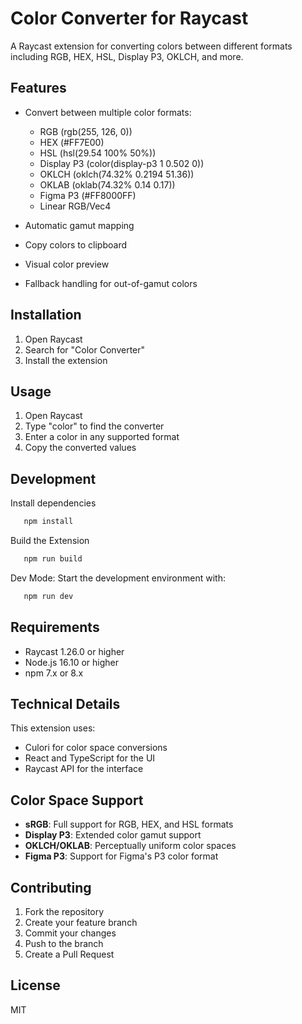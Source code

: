 # Color Converter for Raycast

A Raycast extension for converting colors between different formats including RGB, HEX, HSL, Display P3, OKLCH, and more.

## Features

- Convert between multiple color formats:
  - RGB (rgb(255, 126, 0))
  - HEX (#FF7E00)
  - HSL (hsl(29.54 100% 50%))
  - Display P3 (color(display-p3 1 0.502 0))
  - OKLCH (oklch(74.32% 0.2194 51.36))
  - OKLAB (oklab(74.32% 0.14 0.17))
  - Figma P3 (#FF8000FF)
  - Linear RGB/Vec4

- Automatic gamut mapping
- Copy colors to clipboard
- Visual color preview
- Fallback handling for out-of-gamut colors

## Installation

1. Open Raycast
2. Search for "Color Converter"
3. Install the extension

## Usage

1. Open Raycast
2. Type "color" to find the converter
3. Enter a color in any supported format
4. Copy the converted values

## Development

Install dependencies
```bash
   npm install
```

Build the Extension
```bash
   npm run build
```

Dev Mode:
Start the development environment with:
```bash
   npm run dev
```

## Requirements

- Raycast 1.26.0 or higher
- Node.js 16.10 or higher
- npm 7.x or 8.x

## Technical Details

This extension uses:
- Culori for color space conversions
- React and TypeScript for the UI
- Raycast API for the interface

## Color Space Support

- **sRGB**: Full support for RGB, HEX, and HSL formats
- **Display P3**: Extended color gamut support
- **OKLCH/OKLAB**: Perceptually uniform color spaces
- **Figma P3**: Support for Figma's P3 color format

## Contributing

1. Fork the repository
2. Create your feature branch
3. Commit your changes
4. Push to the branch
5. Create a Pull Request

## License

MIT